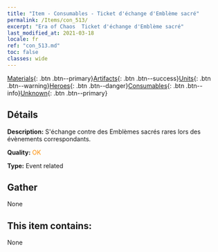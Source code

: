 ```yaml
---
title: "Item - Consumables - Ticket d'échange d'Emblème sacré"
permalink: /Items/con_513/
excerpt: "Era of Chaos  Ticket d'échange d'Emblème sacré"
last_modified_at: 2021-03-18
locale: fr
ref: "con_513.md"
toc: false
classes: wide
---
```

 [Materials](/fr/Items/){: .btn .btn--primary}[Artifacts](/fr/Items/Artifacts/){: .btn .btn--success}[Units](/fr/Items/Units/){: .btn .btn--warning}[Heroes](/fr/Items/Heroes/){: .btn .btn--danger}[Consumables](/fr/Items/Consumables/){: .btn .btn--info}[Unknown](/fr/Items/Unknown/){: .btn .btn--primary}

## Détails
 **Description:** S'échange contre des Emblèmes sacrés rares lors des évènements correspondants.

 **Quality:** <span style="color: #FF8C00">OK</span>

 **Type:** Event related

## Gather

  None

## This item contains:

  None

